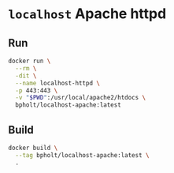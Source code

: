 # `localhost` Apache httpd

## Run

```bash
docker run \
  --rm \
  -dit \
  --name localhost-httpd \
  -p 443:443 \
  -v "$PWD":/usr/local/apache2/htdocs \
  bpholt/localhost-apache:latest
```

## Build

```bash
docker build \
  --tag bpholt/localhost-apache:latest \
  .
```
